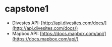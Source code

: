 # capstone1
* Divestes API: [http://api.divesites.com/docs/](http://api.divesites.com/docs/)
* Mapbox API: [https://docs.mapbox.com/api/](https://docs.mapbox.com/api/)

